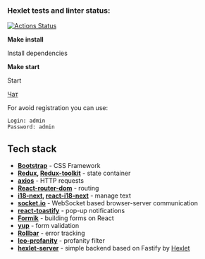 ### Hexlet tests and linter status:
[![Actions Status](https://github.com/AlekseySapunkov/frontend-project-12/workflows/hexlet-check/badge.svg)](https://github.com/AlekseySapunkov/frontend-project-12/actions)

**Make install**

Install dependencies

**Make start**

Start


[Чат]([frontend-project-12-production-c91f.up.railway.app](https://frontend-project-12-production-c91f.up.railway.app/login))


For avoid registration you can use:
```
Login: admin
Password: admin
```
## Tech stack
- **[Bootstrap](https://getbootstrap.com/)** - CSS Framework
- **[Redux](https://redux.js.org/), [Redux-toolkit](https://redux-toolkit.js.org/)** - state container
- **[axios](https://github.com/axios/axios)** - HTTP requests
- **[React-router-dom](https://reactrouter.com/en/)** - routing
- **[i18-next](https://www.i18next.com/), [react-i18-next](https://react.i18next.com/)** - manage text
- **[socket.io](https://socket.io)** - WebSocket based browser-server communication
- **[react-toastify](https://github.com/fkhadra/react-toastify)** - pop-up notifications
- **[Formik](https://formik.org/)** - building forms on React
- **[yup](https://github.com/jquense/yup)** - form validation
- **[Rollbar](https://rollbar.com/)** - error tracking
- **[leo-profanity](https://github.com/jojoee/leo-profanity)** - profanity filter
- **[hexlet-server](https://github.com/hexlet-components/project-js-chat-backend)** - simple backend based on Fastify by [Hexlet](https://hexlet.io)
